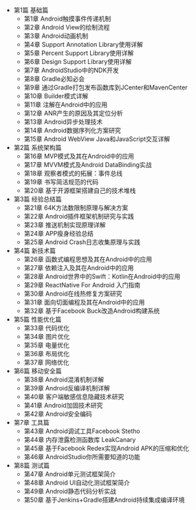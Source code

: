 - 第1篇 基础篇
	- 第1章 Android触摸事件传递机制
	- 第2章 Android View的绘制流程
	- 第3章 Android动画机制
	- 第4章 Support Annotation Library使用详解
	- 第5章 Percent Support Library使用详解
	- 第6章 Design Support Library使用详解
	- 第7章 AndroidStudio中的NDK开发
	- 第8章 Gradle必知必会
	- 第9章 通过Gradle打包发布函数库到JCenter和MavenCenter
	- 第10章 Builder模式详解
	- 第11章 注解在Android中的应用
	- 第12章 ANR产生的原因及其定位分析
	- 第13章 Android异步处理技术
	- 第14章 Android数据序列化方案研究
	- 第15章 Android WebView Java和JavaScript交互详解
- 第2篇 系统架构篇
	- 第16章 MVP模式及其在Android中的应用
	- 第17章 MVVM模式及Android DataBinding实战
	- 第18章 观察者模式的拓展：事件总线
	- 第19章 书写简洁规范的代码
	- 第20章 基于开源框架搭建自己的技术堆栈
- 第3篇 经验总结篇
	- 第21章 64K方法数限制原理与解决方案
	- 第22章 Android插件框架机制研究与实践
	- 第23章 推送机制实现原理详解
	- 第24章 APP瘦身经验总结
	- 第25章 Android Crash日志收集原理与实践
- 第4篇 新技术篇
	- 第26章 函数式编程思想及其在Android中的应用
	- 第27章 依赖注入及其在Android中的应用
	- 第28章 Android世界中的Swift：Kotlin在Android中的应用
	- 第29章 ReactNative For Android 入门指南
	- 第30章 Android在线热修复方案研究
	- 第31章 面向切面编程及其在Android中的应用
	- 第32章 基于Facebook Buck改造Android构建系统
- 第5篇 性能优化篇
	- 第33章 代码优化
	- 第34章 图片优化
	- 第35章 电量优化
	- 第36章 布局优化
	- 第37章 网络优化
- 第6篇 移动安全篇
	- 第38章 Android混淆机制详解
	- 第39章 Android反编译机制详解
	- 第40章 客户端敏感信息隐藏技术研究
	- 第41章 Android加固技术研究
	- 第42章 Android安全编码
- 第7章 工具篇
	- 第43章 Android调试工具Facebook Stetho
	- 第44章 内存泄露检测函数库 LeakCanary
	- 第45章 基于Facebook Redex实现Android APK的压缩和优化
	- 第46章 AndroidStudio你所需要知道的功能
- 第8篇 测试篇
	- 第47章 Android单元测试框架简介
	- 第48章 Android UI自动化测试框架简介
	- 第49章 Android静态代码分析实战
	- 第50章 基于Jenkins+Gradle搭建Android持续集成编译环境